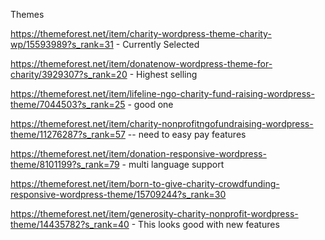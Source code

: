 Themes

https://themeforest.net/item/charity-wordpress-theme-charity-wp/15593989?s_rank=31   - Currently Selected

https://themeforest.net/item/donatenow-wordpress-theme-for-charity/3929307?s_rank=20 - Highest selling

https://themeforest.net/item/lifeline-ngo-charity-fund-raising-wordpress-theme/7044503?s_rank=25 - good one

https://themeforest.net/item/charity-nonprofitngofundraising-wordpress-theme/11276287?s_rank=57 -- need to easy pay features

https://themeforest.net/item/donation-responsive-wordpress-theme/8101199?s_rank=79 - multi language support

https://themeforest.net/item/born-to-give-charity-crowdfunding-responsive-wordpress-theme/15709244?s_rank=30

https://themeforest.net/item/generosity-charity-nonprofit-wordpress-theme/14435782?s_rank=40 - This looks good with new features
